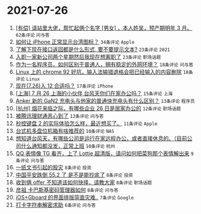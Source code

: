 # 2021-07-26

1. [[有偿] 请站里大佬，帮忙起俩个名字 [男女] ，本人姓吴，预产期明年 3 月。](https://www.v2ex.com/t/791737) `62条评论` `问与答`
1. [如何让 iPhone 正常显示台湾图标？](https://www.v2ex.com/t/791716) `34条评论` `Apple`
1. [了解下现在接口返回都是什么形式, 要不要提示文本?](https://www.v2ex.com/t/791754) `23条评论` `2021`
1. [入职一家新公司两个星期然后我现在想离职了](https://www.v2ex.com/t/791739) `23条评论` `职场话题`
1. [作为一名程序员，如何区别于普通人，拥有稳定的外网环境？](https://www.v2ex.com/t/791787) `18条评论` `问与答`
1. [Linux 上的 chrome 92 好坑，输入法输错退格会把已经输入的内容删除](https://www.v2ex.com/t/791736) `18条评论` `Linux`
1. [现在(7.26)入 12 合适吗？](https://www.v2ex.com/t/791760) `17条评论` `iPhone`
1. [[上海] 7 月 26 上海的小伙伴 台风天你们在家办公吗？](https://www.v2ex.com/t/791770) `15条评论` `上海`
1. [Anker 新的 GaN2 充电头与他家的普通快充电头有什么区别？](https://www.v2ex.com/t/791738) `13条评论` `程序员`
1. [[杭州] 烟花来临之际，有哪些企业 26 日是居家办公的](https://www.v2ex.com/t/791741) `12条评论` `职场话题`
1. [被腾讯理财通恶心到了](https://www.v2ex.com/t/791735) `12条评论` `问与答`
1. [秒控键盘 2 的实际体验怎么样，最近想买了。](https://www.v2ex.com/t/791778) `11条评论` `Apple`
1. [台式机多盘位机箱有啥推荐的](https://www.v2ex.com/t/791791) `10条评论` `NAS`
1. [想知道台风天，有哪些公司是运行在家远程办公，或者直接休息的。（目前公司什么通知都没发，正常上班](https://www.v2ex.com/t/791726) `10条评论` `杭州`
1. [QQ 表情像 TG 看齐，上了 Lottie 超清版，请问如何把菜狗那个表情解出来](https://www.v2ex.com/t/791772) `9条评论` `问与答`
1. [一纸文书引起的股灾](https://www.v2ex.com/t/791789) `8条评论` `投资`
1. [中国平安跌倒 55.2 了 是不是能抄底了](https://www.v2ex.com/t/791782) `8条评论` `投资`
1. [收到俩 offer 不知道该如何抉择，请教大家](https://www.v2ex.com/t/791764) `8条评论` `职场话题`
1. [彦祖 卡巴斯基密码管理器如何](https://www.v2ex.com/t/791761) `8条评论` `问与答`
1. [iOS+Gboard 的界面排版简直灾难..](https://www.v2ex.com/t/791756) `7条评论` `Google`
1. [打卡字符串解密求助](https://www.v2ex.com/t/791718) `6条评论` `问与答`
